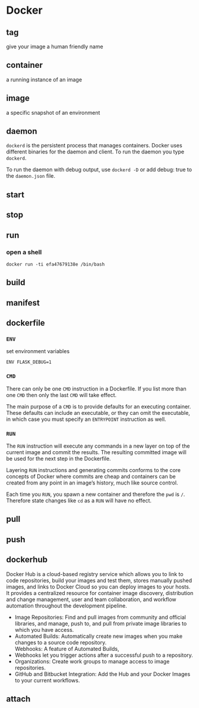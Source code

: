 # Docker

## tag
give your image a human friendly name

## container
a running instance of an image

## image
a specific snapshot of an environment

## daemon

`dockerd` is the persistent process that manages containers. Docker uses
different binaries for the daemon and client. To run the daemon you type
`dockerd`.

To run the daemon with debug output, use `dockerd -D` or add debug: true to the
`daemon.json` file.

## start

## stop

## run
### open a shell
`docker run -ti efa47679138e /bin/bash`

## build

## manifest

## dockerfile

### `ENV`
set environment variables

`ENV FLASK_DEBUG=1`

### `CMD`

There can only be one `CMD` instruction in a Dockerfile. If you list more than one `CMD` then only the last `CMD` will take effect.

The main purpose of a `CMD` is to provide defaults for an executing container. These defaults can include an executable, or they can omit the executable, in which case you must specify an `ENTRYPOINT` instruction as well.

### `RUN`

The `RUN` instruction will execute any commands in a new layer on top of the current image and commit the results. The resulting committed image will be used for the next step in the Dockerfile.

Layering `RUN` instructions and generating commits conforms to the core concepts of Docker where commits are cheap and containers can be created from any point in an image’s history, much like source control.

Each time you `RUN`, you spawn a new container and therefore the `pwd` is `/`. Therefore state changes like `cd` as a `RUN` will have no effect.

## pull

## push

## dockerhub

Docker Hub is a cloud-based registry service which allows you to link to code
repositories, build your images and test them, stores manually pushed images,
and links to Docker Cloud so you can deploy images to your hosts. It provides a
centralized resource for container image discovery, distribution and change
management, user and team collaboration, and workflow automation throughout the
development pipeline.

* Image Repositories: Find and pull images from community and official libraries,
and manage, push to, and pull from private image libraries to which you have
access.  
* Automated Builds: Automatically create new images when you make
changes to a source code repository.  
Webhooks: A feature of Automated Builds,
* Webhooks let you trigger actions after a successful push to a repository.
* Organizations: Create work groups to manage access to image repositories.
* GitHub and Bitbucket Integration: Add the Hub and your Docker Images to your
current workflows.

## attach
